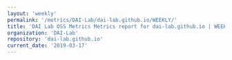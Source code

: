 ```yaml
---
layout: 'weekly'
permalink: '/metrics/DAI-Lab/dai-lab.github.io/WEEKLY/'
title: 'DAI Lab OSS Metrics Metrics report for dai-lab.github.io | WEEKLY-REPORT-2019-03-17'
organization: 'DAI-Lab'
repository: 'dai-lab.github.io'
current_date: '2019-03-17'
---
```


